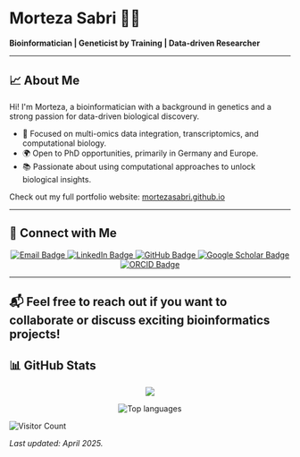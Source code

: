 # Morteza Sabri 👨‍🔬

**Bioinformatician | Geneticist by Training | Data-driven Researcher**

---

## 📈 About Me

Hi! I'm Morteza, a bioinformatician with a background in genetics and a strong passion for data-driven biological discovery.

- 🔎 Focused on multi-omics data integration, transcriptomics, and computational biology.
- 🌍 Open to PhD opportunities, primarily in Germany and Europe.
- 📚 Passionate about using computational approaches to unlock biological insights.

Check out my full portfolio website: [mortezasabri.github.io](https://mortezasabri.github.io/)

---

## 🔗 Connect with Me

<p align="center">
  <a href="mailto:morteza_sabri@icloud.com">
    <img src="https://img.shields.io/badge/Email-Click%20to%20Write-blue?style=flat-square&logo=icloud&logoColor=white" alt="Email Badge" />
  </a>
  <a href="https://www.linkedin.com/in/mortezasabri/">
    <img src="https://img.shields.io/badge/LinkedIn-Profile-blue?logo=linkedin&style=flat-square" alt="LinkedIn Badge" />
  </a>
  <a href="https://github.com/mortezasabri">
    <img src="https://img.shields.io/badge/GitHub-Profile-black?logo=github&style=flat-square" alt="GitHub Badge" />
  </a>
  <a href="https://scholar.google.at/citations?user=KuzkDTcAAAAJ">
    <img src="https://img.shields.io/badge/Google_Scholar-Publications-brightgreen?logo=google-scholar&style=flat-square" alt="Google Scholar Badge" />
  </a>
  <a href="https://orcid.org/0000-0001-6662-5984">
    <img src="https://img.shields.io/badge/ORCID-0000--0001--6662--5984-a6ce39?logo=orcid&style=flat-square" alt="ORCID Badge" />
  </a>
</p>

---
📬 Feel free to reach out if you want to collaborate or discuss exciting bioinformatics projects!
---


## 📊 GitHub Stats

<p align="center">
    <img src="https://github-readme-stats.vercel.app/api?username=mortezasabri&show_icons=true&theme=tokyonight" />
</p>

<p align="center">
  <img src="https://github-readme-stats.vercel.app/api/top-langs/?username=mortezasabri&layout=compact&theme=default" alt="Top languages" />
</p>



![Visitor Count](https://komarev.com/ghpvc/?username=mortezasabri&color=blue)

_Last updated: April 2025._
